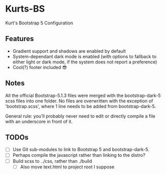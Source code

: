 # Kurts-BS
Kurt's Bootstrap 5 Configuration

## Features
- Gradient support and shadows are enabled by default
- System-dependant dark mode is enabled (with options to fallback to either light or dark mode, if the system does not report a preference)
- Cool(?) footer included 😎

## Notes
All the official Bootstrap-5.1.3 files were merged with the bootstrap-dark-5 scss files into one folder. No files are overwritten with the exception of 'bootstrap.scss', where 1 line needs to be added from bootstrap-dark-5.

General rule: you'll probably never need to edit or directly compile a file with an underscore in front of it.

## TODOs
- [ ] Use Git sub-modules to link to Bootstrap 5 and bootstrap-dark-5.
- [ ] Perhaps compile the javascript rather than linking to the distro?
- [ ] Build scss to ../css, rather than ./build
	- [ ] Also move text.html to project root I suppose
